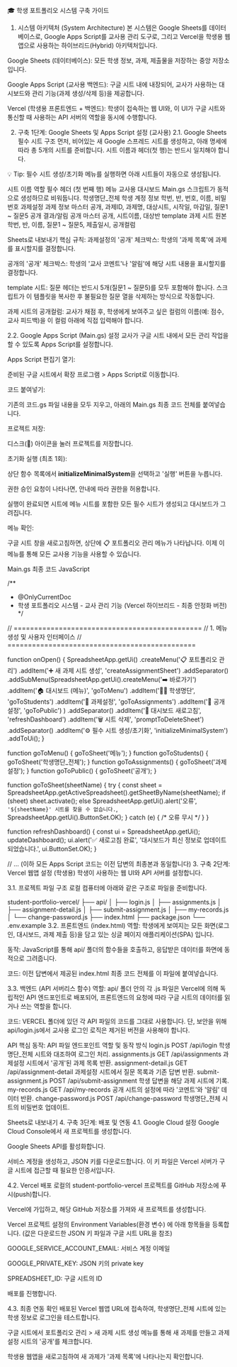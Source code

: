 🎓 학생 포트폴리오 시스템 구축 가이드
1. 시스템 아키텍처 (System Architecture)
본 시스템은 Google Sheets를 데이터베이스로, Google Apps Script를 교사용 관리 도구로, 그리고 Vercel을 학생용 웹앱으로 사용하는 하이브리드(Hybrid) 아키텍처입니다.

Google Sheets (데이터베이스): 모든 학생 정보, 과제, 제출물을 저장하는 중앙 저장소입니다.

Google Apps Script (교사용 백엔드): 구글 시트 내에 내장되어, 교사가 사용하는 대시보드와 관리 기능(과제 생성/삭제 등)을 제공합니다.

Vercel (학생용 프론트엔드 + 백엔드): 학생이 접속하는 웹 UI와, 이 UI가 구글 시트와 통신할 때 사용하는 API 서버의 역할을 동시에 수행합니다.

2. 구축 1단계: Google Sheets 및 Apps Script 설정 (교사용)
2.1. Google Sheets 필수 시트 구조
먼저, 비어있는 새 Google 스프레드 시트를 생성하고, 아래 명세에 따라 총 5개의 시트를 준비합니다. 시트 이름과 헤더(첫 행)는 반드시 일치해야 합니다.

💡 Tip: 필수 시트 생성/초기화 메뉴를 실행하면 아래 시트들이 자동으로 생성됩니다.

시트 이름	역할	필수 헤더 (첫 번째 행)
메뉴	교사용 대시보드	Main.gs 스크립트가 동적으로 생성하므로 비워둡니다.
학생명단_전체	학생 계정 정보	학번, 반, 번호, 이름, 비밀번호
과제설정	과제 정보 마스터	공개, 과제ID, 과제명, 대상시트, 시작일, 마감일, 질문1 ~ 질문5
공개	결과/알림 공개 마스터	공개, 시트이름, 대상반
template	과제 시트 원본	학번, 반, 이름, 질문1 ~ 질문5, 제출일시, 공개컬럼

Sheets로 내보내기
핵심 규칙:
과제설정의 '공개' 체크박스: 학생의 '과제 목록'에 과제를 표시할지를 결정합니다.

공개의 '공개' 체크박스: 학생의 '교사 코멘트'나 '알림'에 해당 시트 내용을 표시할지를 결정합니다.

template 시트: 질문 헤더는 반드시 5개(질문1 ~ 질문5)를 모두 포함해야 합니다. 스크립트가 이 템플릿을 복사한 후 불필요한 질문 열을 삭제하는 방식으로 작동합니다.

과제 시트의 공개컬럼: 교사가 채점 후, 학생에게 보여주고 싶은 컬럼의 이름(예: 점수, 교사 피드백)을 이 컬럼 아래에 직접 입력해야 합니다.

2.2. Google Apps Script (Main.gs) 설정
교사가 구글 시트 내에서 모든 관리 작업을 할 수 있도록 Apps Script를 설정합니다.

Apps Script 편집기 열기:

준비된 구글 시트에서 확장 프로그램 > Apps Script로 이동합니다.

코드 붙여넣기:

기존의 코드.gs 파일 내용을 모두 지우고, 아래의 Main.gs 최종 코드 전체를 붙여넣습니다.

프로젝트 저장:

디스크(💾) 아이콘을 눌러 프로젝트를 저장합니다.

초기화 실행 (최초 1회):

상단 함수 목록에서 **initializeMinimalSystem**을 선택하고 '실행' 버튼을 누릅니다.

권한 승인 요청이 나타나면, 안내에 따라 권한을 허용합니다.

실행이 완료되면 시트에 메뉴 시트를 포함한 모든 필수 시트가 생성되고 대시보드가 그려집니다.

메뉴 확인:

구글 시트 창을 새로고침하면, 상단에 📋 포트폴리오 관리 메뉴가 나타납니다. 이제 이 메뉴를 통해 모든 교사용 기능을 사용할 수 있습니다.

Main.gs 최종 코드
JavaScript

/**
 * @OnlyCurrentDoc
 * 학생 포트폴리오 시스템 - 교사 관리 기능 (Vercel 하이브리드 - 최종 안정화 버전)
 */

// ==============================================
//  1. 메뉴 생성 및 사용자 인터페이스
// ==============================================

function onOpen() {
  SpreadsheetApp.getUi()
    .createMenu('📋 포트폴리오 관리')
    .addItem('➕ 새 과제 시트 생성', 'createAssignmentSheet')
    .addSeparator()
    .addSubMenu(SpreadsheetApp.getUi().createMenu('➡️ 바로가기')
      .addItem('🏠 대시보드 (메뉴)', 'goToMenu')
      .addItem('🧑‍🎓 학생명단', 'goToStudents')
      .addItem('📝 과제설정', 'goToAssignments')
      .addItem('📢 공개설정', 'goToPublic')
    )
    .addSeparator()
    .addItem('🔄 대시보드 새로고침', 'refreshDashboard')
    .addItem('🗑️ 시트 삭제', 'promptToDeleteSheet')
    .addSeparator()
    .addItem('⚙️ 필수 시트 생성/초기화', 'initializeMinimalSystem')
    .addToUi();
}

function goToMenu() { goToSheet('메뉴'); }
function goToStudents() { goToSheet('학생명단_전체'); }
function goToAssignments() { goToSheet('과제설정'); }
function goToPublic() { goToSheet('공개'); }

function goToSheet(sheetName) {
  try {
    const sheet = SpreadsheetApp.getActiveSpreadsheet().getSheetByName(sheetName);
    if (sheet) sheet.activate();
    else SpreadsheetApp.getUi().alert('오류', `'${sheetName}' 시트를 찾을 수 없습니다.`, SpreadsheetApp.getUi().ButtonSet.OK);
  } catch (e) { /* 오류 무시 */ }
}

function refreshDashboard() {
  const ui = SpreadsheetApp.getUi();
  updateDashboard();
  ui.alert('✅ 새로고침 완료', '대시보드가 최신 정보로 업데이트되었습니다.', ui.ButtonSet.OK);
}

// ... (이하 모든 Apps Script 코드는 이전 답변의 최종본과 동일합니다)
3. 구축 2단계: Vercel 웹앱 설정 (학생용)
학생이 사용하는 웹 UI와 API 서버를 설정합니다.

3.1. 프로젝트 파일 구조
로컬 컴퓨터에 아래와 같은 구조로 파일을 준비합니다.

student-portfolio-vercel/
├── api/
│   ├── login.js
│   ├── assignments.js
│   ├── assignment-detail.js
│   ├── submit-assignment.js
│   ├── my-records.js
│   └── change-password.js
├── index.html
├── package.json
└── .env.example
3.2. 프론트엔드 (index.html)
역할: 학생에게 보여지는 모든 화면(로그인, 대시보드, 과제 제출 등)을 담고 있는 싱글 페이지 애플리케이션(SPA) 입니다.

동작: JavaScript를 통해 api/ 폴더의 함수들을 호출하고, 응답받은 데이터를 화면에 동적으로 그려줍니다.

코드: 이전 답변에서 제공된 index.html 최종 코드 전체를 이 파일에 붙여넣습니다.

3.3. 백엔드 (API 서버리스 함수)
역할: api/ 폴더 안의 각 .js 파일은 Vercel에 의해 독립적인 API 엔드포인트로 배포되어, 프론트엔드의 요청에 따라 구글 시트의 데이터를 읽거나 쓰는 역할을 합니다.

코드: VERCEL 폴더에 있던 각 API 파일의 코드를 그대로 사용합니다. 단, 보안을 위해 api/login.js에서 교사용 로그인 로직은 제거된 버전을 사용해야 합니다.

API 핵심 동작:
API 파일	엔드포인트	역할 및 동작 방식
login.js	POST /api/login	학생명단_전체 시트와 대조하여 로그인 처리.
assignments.js	GET /api/assignments	과제설정 시트에서 '공개'된 과제 목록 반환.
assignment-detail.js	GET /api/assignment-detail	과제설정 시트에서 질문 목록과 기존 답변 반환.
submit-assignment.js	POST /api/submit-assignment	학생 답변을 해당 과제 시트에 기록.
my-records.js	GET /api/my-records	공개 시트의 설정에 따라 '코멘트'와 '알림' 데이터 반환.
change-password.js	POST /api/change-password	학생명단_전체 시트의 비밀번호 업데이트.

Sheets로 내보내기
4. 구축 3단계: 배포 및 연동
4.1. Google Cloud 설정
Google Cloud Console에서 새 프로젝트를 생성합니다.

Google Sheets API를 활성화합니다.

서비스 계정을 생성하고, JSON 키를 다운로드합니다. 이 키 파일은 Vercel 서버가 구글 시트에 접근할 때 필요한 인증서입니다.

4.2. Vercel 배포
로컬의 student-portfolio-vercel 프로젝트를 GitHub 저장소에 푸시(push)합니다.

Vercel에 가입하고, 해당 GitHub 저장소를 가져와 새 프로젝트를 생성합니다.

Vercel 프로젝트 설정의 Environment Variables(환경 변수) 에 아래 항목들을 등록합니다. (값은 다운로드한 JSON 키 파일과 구글 시트 URL을 참조)

GOOGLE_SERVICE_ACCOUNT_EMAIL: 서비스 계정 이메일

GOOGLE_PRIVATE_KEY: JSON 키의 private key

SPREADSHEET_ID: 구글 시트의 ID

배포를 진행합니다.

4.3. 최종 연동 확인
배포된 Vercel 웹앱 URL에 접속하여, 학생명단_전체 시트에 있는 학생 정보로 로그인을 테스트합니다.

구글 시트에서 포트폴리오 관리 > 새 과제 시트 생성 메뉴를 통해 새 과제를 만들고 과제설정 시트의 '공개'를 체크합니다.

학생용 웹앱을 새로고침하여 새 과제가 '과제 목록'에 나타나는지 확인합니다.
